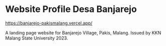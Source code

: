 # Website Profile Desa Banjarejo

https://banjarejo-pakismalang.vercel.app/

A landing page website for Banjarejo Village, Pakis, Malang. Issued by KKN Malang State University 2023.
 
